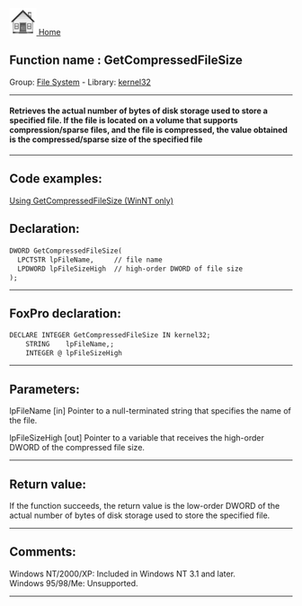 [<img src="../../images/home.png"> Home ](https://github.com/VFPX/Win32API)  

## Function name : GetCompressedFileSize
Group: [File System](../../functions_group.md#File_System)  -  Library: [kernel32](../../Libraries.md#kernel32)  
***  


#### Retrieves the actual number of bytes of disk storage used to store a specified file. If the file is located on a volume that supports compression/sparse files, and the file is compressed, the value obtained is the compressed/sparse size of the specified file
***  


## Code examples:
[Using GetCompressedFileSize (WinNT only)](../../samples/sample_192.md)  

## Declaration:
```foxpro  
DWORD GetCompressedFileSize(
  LPCTSTR lpFileName,     // file name
  LPDWORD lpFileSizeHigh  // high-order DWORD of file size
);  
```  
***  


## FoxPro declaration:
```foxpro  
DECLARE INTEGER GetCompressedFileSize IN kernel32;
	STRING    lpFileName,;
	INTEGER @ lpFileSizeHigh  
```  
***  


## Parameters:
lpFileName 
[in] Pointer to a null-terminated string that specifies the name of the file. 

lpFileSizeHigh 
[out] Pointer to a variable that receives the high-order DWORD of the compressed file size.   
***  


## Return value:
If the function succeeds, the return value is the low-order DWORD of the actual number of bytes of disk storage used to store the specified file.  
***  


## Comments:
Windows NT/2000/XP: Included in Windows NT 3.1 and later.  
Windows 95/98/Me: Unsupported.  
  
***  

